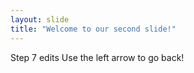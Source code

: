 ```yaml
---
layout: slide
title: "Welcome to our second slide!"
---
```

Step 7 edits
Use the left arrow to go back!
